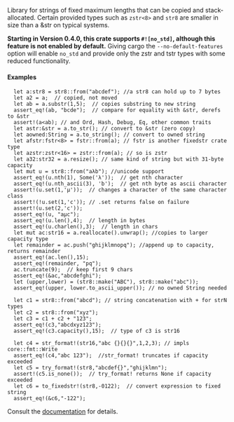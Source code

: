 Library for strings of fixed maximum lengths that can be copied and
stack-allocated.  Certain provided
types such as `zstr<8>` and `str8` are smaller in size than a &str on
typical systems.

**Starting in Version 0.4.0, this crate supports `#![no_std]`, although
this feature is not enabled by default.**  Giving cargo the
`--no-default-features` option will enable `no_std` and provide only the
zstr and tstr types with some reduced functionality.
<br>

#### Examples
```
  let a:str8 = str8::from("abcdef"); //a str8 can hold up to 7 bytes
  let a2 = a;  // copied, not moved
  let ab = a.substr(1,5);  // copies substring to new string
  assert_eq!(ab, "bcde");  // compare for equality with &str, derefs to &str
  assert!(a<ab); // and Ord, Hash, Debug, Eq, other common traits
  let astr:&str = a.to_str(); // convert to &str (zero copy)
  let aowned:String = a.to_string(); // convert to owned string
  let afstr:fstr<8> = fstr::from(a); // fstr is another fixedstr crate type
  let azstr:zstr<16> = zstr::from(a); // so is zstr
  let a32:str32 = a.resize(); // same kind of string but with 31-byte capacity  
  let mut u = str8::from("aλb"); //unicode support
  assert_eq!(u.nth(1), Some('λ'));  // get nth character
  assert_eq!(u.nth_ascii(3), 'b');  // get nth byte as ascii character
  assert!(u.set(1,'μ'));  // changes a character of the same character class
  assert!(!u.set(1,'c')); // .set returns false on failure
  assert!(u.set(2,'c'));
  assert_eq!(u, "aμc");
  assert_eq!(u.len(),4);  // length in bytes
  assert_eq!(u.charlen(),3);  // length in chars
  let mut ac:str16 = a.reallocate().unwrap(); //copies to larger capacity type
  let remainder = ac.push("ghijklmnopq"); //append up to capacity, returns remainder
  assert_eq!(ac.len(),15);
  assert_eq!(remainder, "pq");
  ac.truncate(9);  // keep first 9 chars
  assert_eq!(&ac,"abcdefghi");
  let (upper,lower) = (str8::make("ABC"), str8::make("abc"));
  assert_eq!(upper, lower.to_ascii_upper()); // no owned String needed

  let c1 = str8::from("abcd"); // string concatenation with + for strN types  
  let c2 = str8::from("xyz");
  let c3 = c1 + c2 + "123";           
  assert_eq!(c3,"abcdxyz123");
  assert_eq!(c3.capacity(),15);  // type of c3 is str16

  let c4 = str_format!(str16,"abc {}{}{}",1,2,3); // impls core::fmt::Write
  assert_eq!(c4,"abc 123");  //str_format! truncates if capacity exceeded
  let c5 = try_format!(str8,"abcdef{}","ghijklmn");
  assert!(c5.is_none());  // try_format! returns None if capacity exceeded
  let c6 = to_fixedstr!(str8,-0122);  // convert expression to fixed string
  assert_eq!(&c6,"-122");
```

Consult the [documentation](https://docs.rs/fixedstr/latest/fixedstr/) for details.

